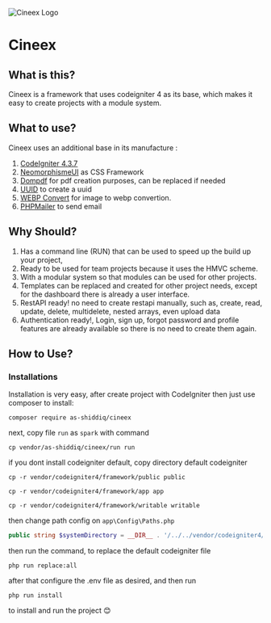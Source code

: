 ![Cineex Logo](https://kodingakan.com/cineex.png)

# Cineex  
## What is this?
Cineex is a framework that uses codeigniter 4 as its base, which makes it easy to create projects with a module system.

## What to use?
Cineex uses an additional base in its manufacture :
1. [CodeIgniter 4.3.7](https://codeigniter.com/)  
2. [NeomorphismeUI](https://themesberg.com/product/ui-kit/neumorphism-ui-kit-bootstrap) as CSS Framework
3. [Dompdf](https://github.com/dompdf/dompdf) for pdf creation purposes, can be replaced if needed
4. [UUID](https://github.com/ramsey/uuid) to create a uuid
5. [WEBP Convert](https://github.com/rosell-dk/webp-convert) for image to webp convertion.
6. [PHPMailer](https://github.com/PHPMailer/PHPMailer) to send email

## Why Should?
1. Has a command line (RUN) that can be used to speed up the build up your project,   
2. Ready to be used for team projects because it uses the HMVC scheme.
3. With a modular system so that modules can be used for other projects.
4. Templates can be replaced and created for other project needs, except for the dashboard there is already a user interface.
5. RestAPI ready! no need to create restapi manually, such as, create, read, update, delete, multidelete, nested arrays, even upload data
6. Authentication ready!, Login, sign up, forgot password and profile features are already available so there is no need to create them again.

## How to Use?
### Installations
Installation is very easy, after create project with CodeIgniter then just use composer to install:
```console
composer require as-shiddiq/cineex
```
next, copy file `run` as `spark` with command
```console
cp vendor/as-shiddiq/cineex/run run
```

if you dont install codeigniter default, copy directory default codeigniter
```console
cp -r vendor/codeigniter4/framework/public public
```
```console
cp -r vendor/codeigniter4/framework/app app
```
```console
cp -r vendor/codeigniter4/framework/writable writable
```
then change path config on `app\Config\Paths.php`
```php
public string $systemDirectory = __DIR__ . '/../../vendor/codeigniter4/framework/system';

```


then run the command, to replace the default codeigniter file
```console
php run replace:all
```
after that configure the .env file as desired, and then run 
```console
php run install
```
to install and run the project 😊